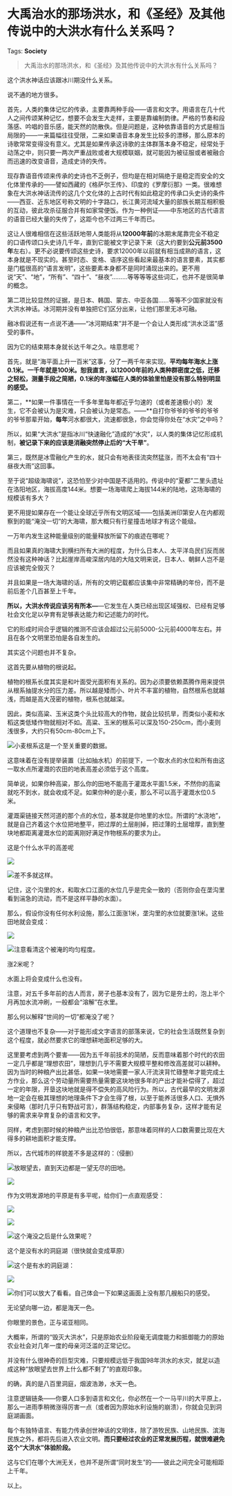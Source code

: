 # 大禹治水的那场洪水，和《圣经》及其他传说中的大洪水有什么关系吗？

Tags: **Society**

> 大禹治水的那场洪水，和《圣经》及其他传说中的大洪水有什么关系吗？

这个洪水神话应该跟冰川期没什么关系。

说不通的地方很多。

首先，人类的集体记忆的传承，主要靠两种手段——语言和文字。用语言在几十代人之间传颂某种记忆，想要不会发生大走样，主要是靠编制韵律。严格的节奏和段落感、吟唱的音乐感，能天然的防散佚。但是问题是，这种依靠语音的方式是相当局限的——一来篇幅往往受限，二来如果语音本身发生比较多的漂移，那么原本的诗歌常常变得没有意义。尤其是如果传承这诗歌的主体群落本身不稳定，经常处于动荡之中，则只要一两次严重战败或者大规模联姻，就可能因为被征服或者被融合而迅速的改变语音，造成史诗的失传。

现存靠语音传颂来传承的史诗也不乏例子，但均是在相对隔绝于是稳定而安全的文化体里传承的——譬如西藏的《格萨尔王传》、印度的《罗摩衍那》一类。很难想象在大洪水神话流传的这几个文化体的上古时代有如此稳定的传承口头史诗的条件——西亚、近东地区号称文明的十字路口，长江黄河流域大量的部族长期互相积极的互动，彼此攻杀征服合并有如家常便饭。作为一种例证——中东地区的古代语言的语音已经大量的失传了，这距今也不过两三千年而已。

这让人很难相信在这些活跃地带人类能将从**12000年前**的冰期末尾靠完全不稳定的口语传颂口头史诗几千年，直到它能被文字记录下来（这大约要到**公元前3500年**左右）。更不必说要传颂这些史诗，要求12000年以前就有相当成熟的语言，这本身就是不现实的。甚至时态、变格、语序这些看起来最基本的语言要素，其实都是门槛很高的“语言发明”，这些要素本身都不是同时涌现出来的。更不用说“天”、“地”，“所有”、“四十”、“昼夜”………等等等等这些词汇，也并不是很简单的概念。

第二项比较显然的证据，是日本、韩国、蒙古、中亚各国……等等不少国家就没有大洪水神话。冰河期并没有单独把它们区分出来，让他们那里无冰可融。

融冰假说还有一点说不通——“冰河期结束”并不是一个会让人类形成“洪水泛滥”感受的事件。

因为它的结束期本身就长达千年之久。啥意思呢？

首先，就是“海平面上升一百米”这事，分了一两千年来实现。**平均每年海水上涨0.1米。一千年就是100米。恕我直言，以12000年前的人类种群密度之低，迁移之轻松，测量手段之简陋，0.1米的年涨幅在人类的体验里怕是没有那么特别明显的感受。**

第二，**如果一件事情在一千多年里每年都近乎匀速的（或者差速极小的）发生，它不会被认为是灾难，只会被认为是常态。——**自打你爷爷的爷爷的爷爷的爷爷那辈开始，**每年**河水都很大，流速都很急，你会觉得你处在“水灾”之中吗？

所以，如果“大洪水”是指冰川“快速融化”造成的“水灾”，以人类的集体记忆形成机制，**被记录下来的应该是消融突然停止后的“大干旱”**。

第三，既然是冰雪融化产生的水，就只会有地表径流突然猛涨，而不太会有“四十昼夜大雨”这回事。

至于说“超级海啸说”，这恐怕至少对中国是不适用的。传说中的“夏都”二里头遗址在洛阳地区，海拔高度144米。想要一场海啸爬上海拔144米的陆地，这场海啸的规模该有多大？

更不用提如果存在一个能让全球近乎所有文明区域——包括美洲印第安人在内都观察到的能“淹没一切”的大海啸，那大概只有行星撞击地球才有这个能级。

一万年内发生这种能量级别的能量释放所留下的痕迹在哪呢？

而且如果真的海啸大到横扫所有大洲的程度，为什么日本人、太平洋岛民们反而居然没有这种神话？比起崖岸高峻深居内陆的大陆文明来说，日本人、朝鲜人岂不是应该被完全毁灭？

并且如果是一场大海啸的话，所有的文明记载都应该集中非常精确的年份，而不是前后差个几百甚至上千年。

**所以，大洪水传说应该另有所本—**—它发生在人类已经出现区域强权、已经有足够社会文化足以孕育有足够表达能力和记述能力的时代。

它的形成时间合乎逻辑的推测不应该会超过公元前5000-公元前4000年左右。并且在各个文明里恐怕是各自发生的。

其实这个问题也并不复杂。

这首先要从植物的根说起。

植物的根系长度其实是和叶面受光面积有关系的。因为必须要依赖蒸腾作用来提供从根系抽提水分的压力差。所以越是矮而小、叶片不丰富的植物，自然根系也就越浅，而越是高大茂密的植物，根系也就越深。

因此，类似高粱、玉米这类个头比较高大的作物，就会比较抗旱，而类似小麦和水稻这类低矮作物就相对不如。高粱、玉米的根系可以深及150-250cm，而小麦则浅很多，大约只有50cm-80cm上下。

![](https://pic1.zhimg.com/50/v2-36d5fd3face1a9ad4747a960aeaf4429_hd.jpg?source=1940ef5c)小麦根系这是一个至关重要的数据。

这意味着在没有提举装置（比如抽水机）的前提下，一个取水点的水位和所有由这一取水点所灌溉的农田的地表高差必须低于这个高度。

简单说，如果你种高粱，那么你的田地不能高于灌溉水平面1.5米，不然你的高粱就吃不到水，就会收成不足。如果你种的是小麦，那么不可以高于灌溉水位0.5米。

灌溉渠链接天然河道的那个点的水位，基本就是你地里的水位。所谓的“水浇地”，就是自己齐着这个水位把地整平，把过厚的土层削掉，把过薄的土层增厚，直到整块地都距离灌溉水位的距离刚好满足作物根系的要求为止。

这是个什么水平的高差呢

![](https://pic4.zhimg.com/50/v2-b4d82ece90dc8b4ab62ed5d7383f9ffd_hd.jpg?source=1940ef5c)  


![](https://pic2.zhimg.com/50/v2-0e2a034f049290ba4df92ccb643e0642_hd.jpg?source=1940ef5c)差不多就这样。

记住，这个沟里的水，和取水口江面的水位几乎是完全一致的（否则你会在垄沟里看到湍急的流动，而不是这样平静的水面）。

那么，假设你没有任何水利设施，那么江面涨1米，垄沟里的水位就要涨1米。这些田地就会变成：

![](https://pic2.zhimg.com/50/v2-4a140464a0e6eef0a11eb830a7ca950a_hd.jpg?source=1940ef5c)  


![](https://pic4.zhimg.com/50/v2-6129c0c2649976ad936bc0e935151504_hd.jpg?source=1940ef5c)注意看清这个被淹的均匀程度。

涨2米呢？

  


水面上将会变成什么也没有。

注意，对五千多年前的古人而言，房子也基本没有了，因为它是夯土的，泡上半个月再加水流冲刷，一般都会“溶解”在水里。

那么何以解释“世间的一切”都淹没了呢？

这个道理也不复杂——对于能形成文字语言的部落来说，它的社会生活既然复杂到这个程度，就必然要求它的理想耕地面积足够的大。

这里要考虑到两个要害——因为五千年前技术的简陋，反而意味着那个时代的农田一定几乎都是“理想农田”，理想到几乎不需要大规模平整和修改高差就可以耕种。因为当时的种粮产出比甚低，如果一块地需要一家人汗流浃背忙碌整年才能完成土方作业，那么这个劳动量所需要热量需要这块地很多年的产出才能补偿得了，超过一定的年限，开垦这块地就是得不偿失的高风险行为。所以，古代最早的文明发源地一定会在极其理想的地理条件下才会生得了根，以至于能养活很多人口、无惧外来侵略（那时几乎只有野战可言），群落结构稳定，内部事务复杂，这样才能有足够的需求来孕育复杂的语言和文字。

同样，考虑到那时候的种粮产出比恐怕很低，那意味着同样的人口数需要比现在大得多的耕地面积才能支撑。

所以，古代城市的样貌差不多是这样的：（侵删）

![](https://pic4.zhimg.com/50/v2-4d9a3dd611747b60e02ab9acd0de45f6_hd.jpg?source=1940ef5c)放眼望去，直到天边都是一望无尽的田地。

  


![](https://pic1.zhimg.com/50/v2-615a18b85d337ae1d3af9d8fb92d4071_hd.jpg?source=1940ef5c)  


作为文明发源地的平原是有多平呢，给你们一点直观感受：

![](https://pic3.zhimg.com/50/v2-549589953ce9b76a6f08c9651c26ba4f_hd.jpg?source=1940ef5c)  


![](https://pic1.zhimg.com/50/v2-951ed8d570fd6c21e8076f391db89617_hd.jpg?source=1940ef5c)  


![](https://pic4.zhimg.com/50/v2-3a0812f1dc7d1170f28e47fbd8ff53c9_hd.jpg?source=1940ef5c)这个淹没之后是什么效果呢？

这个是没有水的洞庭湖（很快就会变成草原）

![](https://pic1.zhimg.com/50/v2-768123a2d3a510f8f697f23f171f6ee3_hd.jpg?source=1940ef5c)这个是有水的洞庭湖：

![](https://pic1.zhimg.com/50/v2-36be2b83fd0f664bd70500bd211f2b09_hd.jpg?source=1940ef5c)  


![](https://pic1.zhimg.com/50/v2-2e6c087b6f45b04ee5dada5c77111d75_hd.jpg?source=1940ef5c)你们可以放大了看看。自己体会一下如果这画面上没有那几艘船只的感受。

无论望向哪一边，都是海天一色。

你眼里的景色，正与诺亚相同。

大概率，所谓的“毁灭大洪水”，只是原始农业阶段毫无调度能力和抵御能力的原始农业社会对几年一度的母亲河泛滥的正常记忆。

并没有什么很神奇的巨型灾难，只要规模远低于我国98年洪水的水灾，就足以造成这种“放眼望去世界上什么都不剩了”的直观印象。

的确，真的是八百里洞庭，烟波浩渺，水天一色。

注意逻辑链条——你要人口多到语言和文化，你必然在一个一马平川的大平原上，那么一进雨季稍微涨得厉害一点（或者因为原始水利设施的崩溃），你就会见到洞庭湖画面。

每个有独特语言、有能力传承创世神话的文明体，除了游牧民族、山地民族、滨海民族之外，都将先后进入农业文明。**而只要经过农业的正常发展历程，就很难避免这个“大洪水”体验阶段。**

这与它们在哪个大洲无关，也并不是所谓“同时发生”的——彼此之间完全可能相距上千年。

以上。



